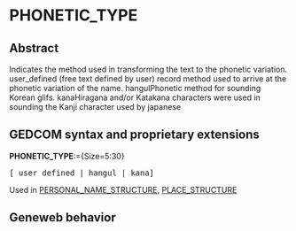 ﻿<!-- licence GPL V2, cf https://github.com/TitiFix/geneweb -->
# PHONETIC_TYPE
## Abstract
Indicates the method used in transforming the text to the phonetic variation.
user_defined (free text defined by user) record method used to arrive at the phonetic variation of the name.
hangulPhonetic method for sounding Korean glifs.
kanaHiragana and/or Katakana characters were used in sounding the Kanji character used by japanese


## GEDCOM syntax and proprietary extensions

**PHONETIC_TYPE**:={Size=5:30}
<pre>
[ user_defined | hangul | kana]
</pre>
Used in <a href=Ged.PERSONAL_NAME_STRUCTURE.md>PERSONAL_NAME_STRUCTURE</a>, <a href=Ged.PLACE_STRUCTURE.md>PLACE_STRUCTURE</a><br />


## Geneweb behavior


